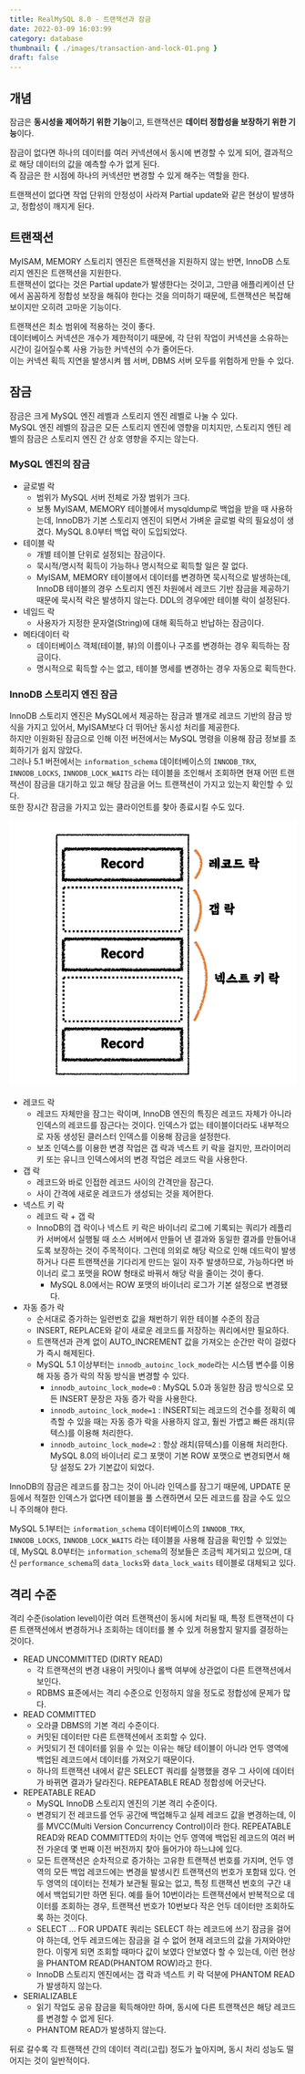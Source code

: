 ```yaml
---
title: RealMySQL 8.0 - 트랜잭션과 잠금
date: 2022-03-09 16:03:99
category: database
thumbnail: { ./images/transaction-and-lock-01.png }
draft: false
---
```


## 개념

잠금은 **동시성을 제어하기 위한 기능**이고, 트랜잭션은 **데이터 정합성을 보장하기 위한 기능**이다.

잠금이 없다면 하나의 데이터를 여러 커넥션에서 동시에 변경할 수 있게 되어, 결과적으로 해당 데이터의 값을 예측할 수가 없게 된다.  
즉 잠금은 한 시점에 하나의 커넥션만 변경할 수 있게 해주는 역할을 한다.

트랜잭션이 없다면 작업 단위의 안정성이 사라져 Partial update와 같은 현상이 발생하고, 정합성이 깨지게 된다.

## 트랜잭션

MyISAM, MEMORY 스토리지 엔진은 트랜잭션을 지원하지 않는 반면, InnoDB 스토리지 엔진은 트랜잭션을 지원한다.  
트랜잭션이 없다는 것은 Partial update가 발생한다는 것이고, 그만큼 애플리케이션 단에서 꼼꼼하게 정합성 보장을 해줘야 한다는 것을 의미하기 때문에, 트랜잭션은 복잡해 보이지만 오히려 고마운 기능이다.

트랜잭션은 최소 범위에 적용하는 것이 좋다.  
데이터베이스 커넥션은 개수가 제한적이기 때문에, 각 단위 작업이 커넥션을 소유하는 시간이 길어질수록 사용 가능한 커넥션의 수가 줄어든다.  
이는 커넥션 획득 지연을 발생시켜 웹 서버, DBMS 서버 모두를 위험하게 만들 수 있다.

## 잠금

잠금은 크게 MySQL 엔진 레벨과 스토리지 엔진 레벨로 나눌 수 있다.  
MySQL 엔진 레벨의 잠금은 모든 스토리지 엔진에 영향을 미치지만, 스토리지 엔틴 레벨의 잠금은 스토리지 엔진 간 상호 영향을 주지는 않는다.

### MySQL 엔진의 잠금

- 글로벌 락
    - 범위가 MySQL 서버 전체로 가장 범위가 크다.
    - 보통 MyISAM, MEMORY 테이블에서 mysqldump로 백업을 받을 때 사용하는데, InnoDB가 기본 스토리지 엔진이 되면서 가벼운 글로벌 락의 필요성이 생겼다. MySQL 8.0부터 백업 락이 도입되었다.
- 테이블 락
    - 개별 테이블 단위로 설정되는 잠금이다.
    - 묵시적/명시적 획득이 가능하나 명시적으로 획득할 일은 잘 없다.
    - MyISAM, MEMORY 테이블에서 데이터를 변경하면 묵시적으로 발생하는데, InnoDB 테이블의 경우 스토리지 엔진 차원에서 레코드 기반 잠금을 제공하기 때문에 묵시적 락은 발생하지 않는다. DDL의 경우에만 테이블 락이 설정된다.
- 네임드 락
    - 사용자가 지정한 문자열(String)에 대해 획득하고 반납하는 잠금이다.
- 메타데이터 락
    - 데이터베이스 객체(테이블, 뷰)의 이름이나 구조를 변경하는 경우 획득하는 잠금이다.
    - 명시적으로 획득할 수는 없고, 테이블 명세를 변경하는 경우 자동으로 획득한다.

### InnoDB 스토리지 엔진 잠금

InnoDB 스토리지 엔진은 MySQL에서 제공하는 잠금과 별개로 레코드 기반의 잠금 방식을 가지고 있어서, MyISAM보다 더 뛰어난 동시성 처리를 제공한다.  
하지만 이원화된 잠금으로 인해 이전 버전에서는 MySQL 명령을 이용해 잠금 정보를 조회하기가 쉽지 않았다.  
그러나 5.1 버전에서는 `information_schema` 데이터베이스의 `INNODB_TRX`, `INNODB_LOCKS`, `INNODB_LOCK_WAITS` 라는 테이블을 조인해서 조회하면 현재 어떤 트랜잭션이 잠금을 대기하고 있고 해당 잠금을 어느 트랜잭션이 가지고 있는지 확인할 수 있다.  
또한 장시간 잠금을 가지고 있는 클라이언트를 찾아 종료시킬 수도 있다.

![InnoDB 스토리지 엔진의 잠금](./images/transaction-and-lock-01.png)

- 레코드 락
    - 레코드 자체만을 잠그는 락이며, InnoDB 엔진의 특징은 레코드 자체가 아니라 인덱스의 레코드를 잠근다는 것이다. 인덱스가 없는 테이블이더라도 내부적으로 자동 생성된 클러스터 인덱스를 이용해 잠금을 설정한다.
    - 보조 인덱스를 이용한 변경 작업은 갭 락과 넥스트 키 락을 걸지만, 프라이머리 키 또는 유니크 인덱스에서의 변경 작업은 레코드 락을 사용한다.
- 갭 락
    - 레코드와 바로 인접한 레코드 사이의 간격만을 잠근다.
    - 사이 간격에 새로운 레코드가 생성되는 것을 제어한다.
- 넥스트 키 락
    - 레코드 락 + 갭 락
    - InnoDB의 갭 락이나 넥스트 키 락은 바이너리 로그에 기록되는 쿼리가 레플리카 서버에서 실행될 때 소스 서버에서 만들어 낸 결과와 동일한 결과를 만들어내도록 보장하는 것이 주목적이다. 그런데 의외로 해당 락으로 인해 데드락이 발생하거나 다른 트랜잭션을 기다리게 만드는 일이 자주 발생하므로, 가능하다면 바이너리 로그 포맷을 ROW 형태로 바꿔서 해당 락을 줄이는 것이 좋다.
        - MySQL 8.0에서는 ROW 포맷의 바이너리 로그가 기본 설정으로 변경됐다.
- 자동 증가 락
    - 순서대로 증가하는 일련번호 값을 채번하기 위한 테이블 수준의 잠금
    - INSERT, REPLACE와 같이 새로운 레코드를 저장하는 쿼리에서만 필요하다.
    - 트랜잭션과 관계 없이 AUTO\_INCREMENT 값을 가져오는 순간만 락이 걸렸다가 즉시 해제된다.
    - MySQL 5.1 이상부터는 `innodb_autoinc_lock_mode`라는 시스템 변수를 이용해 자동 증가 락의 작동 방식을 변경할 수 있다.
        - `innodb_autoinc_lock_mode=0` : MySQL 5.0과 동일한 잠금 방식으로 모든 INSERT 문장은 자동 증가 락을 사용한다.
        - `innodb_autoinc_lock_mode=1` : INSERT되는 레코드의 건수를 정확히 예측할 수 있을 때는 자동 증가 락을 사용하지 않고, 훨씬 가볍고 빠른 래치(뮤텍스)를 이용해 처리한다.
        - `innodb_autoinc_lock_mode=2` : 항상 래치(뮤텍스)를 이용해 처리한다. MySQL 8.0의 바이너리 로그 포맷이 기본 ROW 포맷으로 변경되면서 해당 설정도 2가 기본값이 되었다.

InnoDB의 잠금은 레코드를 잠그는 것이 아니라 인덱스를 잠그기 때문에, UPDATE 문 등에서 적절한 인덱스가 없다면 테이블을 풀 스캔하면서 모든 레코드를 잠글 수도 있으니 주의해야 한다.

MySQL 5.1부터는  `information_schema` 데이터베이스의 `INNODB_TRX`, `INNODB_LOCKS`, `INNODB_LOCK_WAITS` 라는 테이블을 사용해 잠금을 확인할 수 있었는데, MySQL 8.0부터는 `information_schema`의 정보들은 조금씩 제거되고 있으며, 대신 `performance_schema`의 `data_locks`와 `data_lock_waits` 테이블로 대체되고 있다.

## 격리 수준

격리 수준(isolation level)이란 여러 트랜잭션이 동시에 처리될 때, 특정 트랜잭션이 다른 트랜잭션에서 변경하거나 조회하는 데이터를 볼 수 있게 허용할지 말지를 결정하는 것이다.

- READ UNCOMMITTED (DIRTY READ)
    - 각 트랜잭션의 변경 내용이 커밋이나 롤백 여부에 상관없이 다른 트랜잭션에서 보인다.
    - RDBMS 표준에서는 격리 수준으로 인정하지 않을 정도로 정합성에 문제가 많다.
- READ COMMITTED
    - 오라클 DBMS의 기본 격리 수준이다.
    - 커밋된 데이터만 다른 트랜잭션에서 조회할 수 있다.
    - 커밋되기 전 데이터를 읽을 수 있는 이유는 해당 테이블이 아니라 언두 영역에 백업된 레코드에서 데이터를 가져오기 때문이다.
    - 하나의 트랜잭션 내에서 같은 SELECT 쿼리를 실행했을 경우 그 사이에 데이터가 바뀌면 결과가 달라진다. REPEATABLE READ 정합성에 어긋난다.
- REPEATABLE READ
    - MySQL InnoDB 스토리지 엔진의 기본 격리 수준이다.
    - 변경되기 전 레코드를 언두 공간에 백업해두고 실제 레코드 값을 변경하는데, 이를 MVCC(Multi Version Concurrency Control)이라 한다. REPEATABLE READ와 READ COMMITTED의 차이는 언두 영역에 백업된 레코드의 여러 버전 가운데 몇 번째 이전 버전까지 찾아 들어가야 하느냐에 있다.
    - 모든 트랜잭션은 순차적으로 증가하는 고유한 트랜잭션 번호를 가지며, 언두 영역의 모든 백업 레코드에는 변경을 발생시킨 트랜잭션의 번호가 포함돼 있다. 언두 영역의 데이터는 전체가 보관될 필요는 없고, 특정 트랜잭션 번호의 구간 내에서 백업되기만 하면 된다. 예를 들어 10번이라는 트랜잭션에서 반복적으로 데이터를 조회하는 경우, 트랜잭션 번호가 10번보다 작은 언두 데이터만 조회하도록 하는 것이다.
    - SELECT ... FOR UPDATE 쿼리는 SELECT 하는 레코드에 쓰기 잠금을 걸어야 하는데, 언두 레코드에는 잠금을 걸 수 없어 현재 레코드의 값을 가져와야만 한다. 이렇게 되면 조회할 때마다 값이 보였다 안보였다 할 수 있는데, 이런 현상을 PHANTOM READ(PHANTOM ROW)라고 한다.
    - InnoDB 스토리지 엔진에서는 갭 락과 넥스트 키 락 덕분에 PHANTOM READ가 발생하지 않는다.
- SERIALIZABLE
    - 읽기 작업도 공유 잠금을 획득해야만 하며, 동시에 다른 트랜잭션은 해당 레코드를 변경할 수 없게 된다.
    - PHANTOM READ가 발생하지 않는다.

뒤로 갈수록 각 트랜잭션 간의 데이터 격리(고립) 정도가 높아지며, 동시 처리 성능도 떨어지는 것이 일반적이다.  
